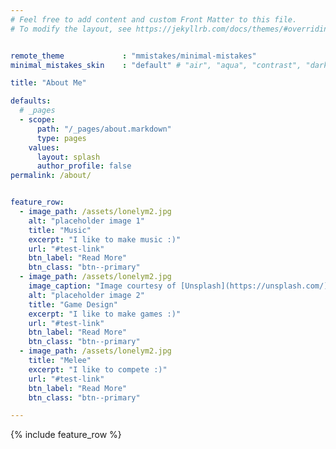 ```yaml
---
# Feel free to add content and custom Front Matter to this file.
# To modify the layout, see https://jekyllrb.com/docs/themes/#overriding-theme-defaults


remote_theme             : "mmistakes/minimal-mistakes"
minimal_mistakes_skin    : "default" # "air", "aqua", "contrast", "dark", "dirt", "neon", "mint", "plum", "sunrise"

title: "About Me"

defaults:
  # _pages
  - scope:
      path: "/_pages/about.markdown"
      type: pages
    values:
      layout: splash
      author_profile: false
permalink: /about/


feature_row:
  - image_path: /assets/lonelym2.jpg
    alt: "placeholder image 1"
    title: "Music"
    excerpt: "I like to make music :)"
	url: "#test-link"
    btn_label: "Read More"
    btn_class: "btn--primary"
  - image_path: /assets/lonelym2.jpg
    image_caption: "Image courtesy of [Unsplash](https://unsplash.com/)"
    alt: "placeholder image 2"
    title: "Game Design"
    excerpt: "I like to make games :)"
    url: "#test-link"
    btn_label: "Read More"
    btn_class: "btn--primary"
  - image_path: /assets/lonelym2.jpg
    title: "Melee"
    excerpt: "I like to compete :)"
	url: "#test-link"
    btn_label: "Read More"
    btn_class: "btn--primary"

---
```


{% include feature_row %}

